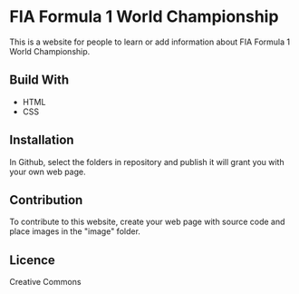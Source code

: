 FIA Formula 1 World Championship
================================
This is a website for people to learn or add information about FIA Formula 1 World Championship.

Build With
----------
* HTML
* CSS

Installation
------------
In Github, select the folders in repository and publish it will grant you with your own web page.

Contribution
-------------
To contribute to this website, create your web page with source code and place images in the "image" folder. 

Licence
-------
Creative Commons

